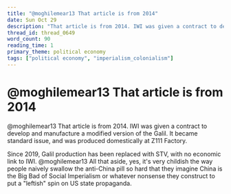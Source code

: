 ```yaml
---
title: "@moghilemear13 That article is from 2014"
date: Sun Oct 29
description: "That article is from 2014. IWI was given a contract to develop and manufacture a modified version of the Galil."
thread_id: thread_0649
word_count: 90
reading_time: 1
primary_theme: political economy
tags: ["political economy", "imperialism_colonialism"]
---
```


# @moghilemear13 That article is from 2014

@moghilemear13 That article is from 2014. IWI was given a contract to develop and manufacture a modified version of the Galil. It became standard issue, and was produced domestically at Z111 Factory.

Since 2019, Galil production has been replaced with STV, with no economic link to IWI. @moghilemear13 All that aside, yes, it's very childish the way people naively swallow the anti-China pill so hard that they imagine China is the Big Bad of Social Imperialism or whatever nonsense they construct to put a "leftish" spin on US state propaganda.